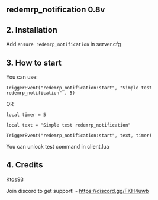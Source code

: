 ## redemrp_notification 0.8v

## 2. Installation

Add ```ensure redemrp_notification``` in server.cfg

## 3. How to start
You can use:

```TriggerEvent("redemrp_notification:start", "Simple test redemrp_notification" , 5)```

OR

```local timer = 5```

```local text = "Simple test redemrp_notification"```

```TriggerEvent("redemrp_notification:start", text, timer)```


You can unlock test command in client.lua

## 4. Credits
[Ktos93](http://github.com/amakuu)

Join discord to get support! - https://discord.gg/FKH4uwb
